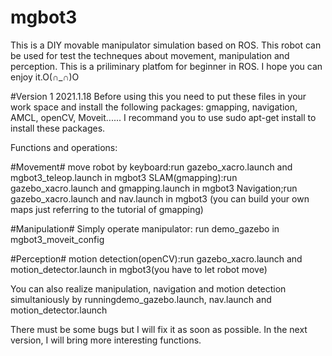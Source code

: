 # mgbot3
This is a DIY movable manipulator simulation based on ROS. This robot can be used for test the techneques about movement, manipulation and perception.
This is a priliminary platfom for beginner in ROS. I hope you can enjoy it.O(∩_∩)O

#Version 1 2021.1.18
Before using this you need to put these files in your work space and install the following packages: gmapping, navigation, AMCL, openCV, Moveit......
I recommand you to use sudo apt-get install to install these packages.

Functions and operations:

#Movement#
move robot by keyboard:run gazebo_xacro.launch and mgbot3_teleop.launch in mgbot3
SLAM(gmapping):run gazebo_xacro.launch and gmapping.launch in mgbot3
Navigation;run gazebo_xacro.launch and nav.launch in mgbot3
(you can build your own maps just referring to the tutorial of gmapping)

#Manipulation#
Simply operate manipulator: run demo_gazebo in mgbot3_moveit_config

#Perception#
motion detection(openCV):run gazebo_xacro.launch and motion_detector.launch in mgbot3(you have to let robot move)

You can also realize manipulation, navigation and motion detection simultaniously by runningdemo_gazebo.launch, nav.launch and motion_detector.launch

There must be some bugs but I will fix it as soon as possible. In the next version, I will bring more interesting functions.
